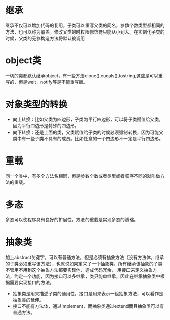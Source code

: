 # 继承  
继承不仅可以增加代码的复用，子类可以重写父类的同名，参数个数类型都相同的方法，也可以称为覆盖。修改父类的时权限修饰符只能从小到大。在实例化子类的时候，父类的无参构造方法将默认被调用  

# object类  
一切的类都默认继承object，有一些方法clone(),euqals(),tostring,这些是可以重写的，但是wait，notify等是不能重写额。  

# 对象类型的转换  
- 向上转换：比如父类为四边形，子类为平行四边形，可以将子类赋值给父类，因为平行四边形是特殊的四边形。
- 向下转换：还是上面的类，父类赋值给子类的时候必须强制转换，因为可能父类中有一些子类不具有的成员。比如任意的一个四边形不一定是平行四边形。  

# 重载  
同一个类中，有多个方法名相同，但是参数个数或者类型或者顺序不同的就叫做方法的重载。  

# 多态  
多态可以使程序具有良好的扩展性，方法的重载是实现多态的基础。  

# 抽象类  
加上abstract关键字，可以有普通方法，但是必须有抽象方法（没有方法体，继承的子类必须重写该方法），也就说如果定义了一个抽象类，所有继承该抽象的子类不管用不用到这个抽象方法都要实现他，造成代码冗余，
用接口来定义抽象方法，约定一个功能，因为接口可以多继承，类只能单继承，因此在继承抽象类中根据需要实现接口的方法。
- 抽象类是用来描述子类的通用性，接口是用来表示一组抽象方法，可以看作是抽象类的延伸。
- 接口不能有方法体，通过implement，而抽象类通过extend而且抽象类可以有普通方法。
